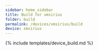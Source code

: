 ```yaml
---
sidebar: home_sidebar
title: Build for xmsirius
folder: build
permalink: /devices/xmsirius/build
device: xmsirius
---
```

{% include templates/device_build.md %}

